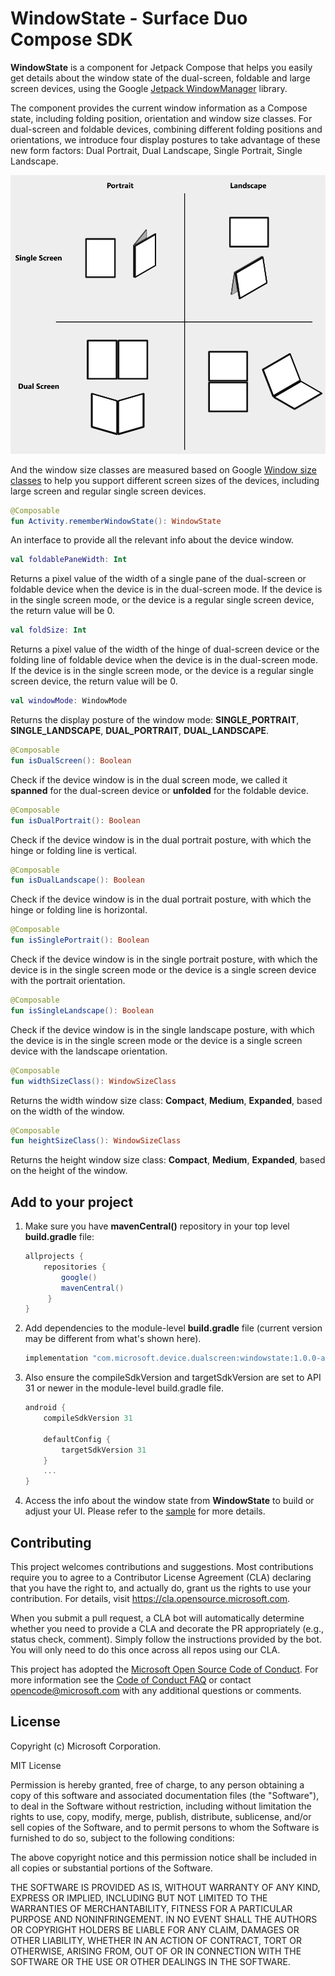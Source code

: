 # WindowState - Surface Duo Compose SDK

**WindowState** is a component for Jetpack Compose that helps you easily get details about the window state of the dual-screen, foldable and large screen devices, using the Google [Jetpack WindowManager](https://developer.android.com/jetpack/androidx/releases/window) library.

The component provides the current window information as a Compose state, including folding position, orientation and window size classes. For dual-screen and foldable devices, combining different folding positions and orientations, we introduce four display postures to take advantage of these new form factors: Dual Portrait, Dual Landscape, Single Portrait, Single Landscape.

![postures](screenshots/postures-overview.png)

And the window size classes are measured based on Google [Window size classes](https://developer.android.com/guide/topics/large-screens/support-different-screen-sizes#window_size_classes) to help you support different screen sizes of the devices, including large screen and regular single screen devices.

```kotlin
@Composable
fun Activity.rememberWindowState(): WindowState
```
An interface to provide all the relevant info about the device window.

```kotlin
val foldablePaneWidth: Int
```
Returns a pixel value of the width of a single pane of the dual-screen or foldable device when the device is in the dual-screen mode. If the device is in the single screen mode, or the device is a regular single screen device, the return value will be 0.

```kotlin
val foldSize: Int
```
Returns a pixel value of the width of the hinge of dual-screen device or the folding line of foldable device when the device is in the dual-screen mode. If the device is in the single screen mode, or the device is a regular single screen device, the return value will be 0.

```kotlin
val windowMode: WindowMode
```
Returns the display posture of the window mode: **SINGLE_PORTRAIT**, **SINGLE_LANDSCAPE**, **DUAL_PORTRAIT**, **DUAL_LANDSCAPE**.

```kotlin
@Composable
fun isDualScreen(): Boolean
```
Check if the device window is in the dual screen mode, we called it **spanned** for the dual-screen device or **unfolded** for the foldable device.

```kotlin
@Composable
fun isDualPortrait(): Boolean
```
Check if the device window is in the dual portrait posture, with which the hinge or folding line is vertical.

```kotlin
@Composable
fun isDualLandscape(): Boolean
```
Check if the device window is in the dual portrait posture, with which the hinge or folding line is horizontal.

```kotlin
@Composable
fun isSinglePortrait(): Boolean
```
Check if the device window is in the single portrait posture, with which the device is in the single screen mode or the device is a single screen device with the portrait orientation.

```kotlin
@Composable
fun isSingleLandscape(): Boolean
```
Check if the device window is in the single landscape posture, with which the device is in the single screen mode or the device is a single screen device with the landscape orientation.

```kotlin
@Composable
fun widthSizeClass(): WindowSizeClass
```
Returns the width window size class: **Compact**, **Medium**, **Expanded**, based on the width of the window.

```kotlin
@Composable
fun heightSizeClass(): WindowSizeClass
```
Returns the height window size class: **Compact**, **Medium**, **Expanded**, based on the height of the window.

## Add to your project

1. Make sure you have **mavenCentral()** repository in your top level **build.gradle** file:

    ```gradle
    allprojects {
        repositories {
            google()
            mavenCentral()
         }
    }
    ```

2. Add dependencies to the module-level **build.gradle** file (current version may be different from what's shown here).

    ```gradle
    implementation "com.microsoft.device.dualscreen:windowstate:1.0.0-alpha1"
    ```

3. Also ensure the compileSdkVersion and targetSdkVersion are set to API 31 or newer in the module-level build.gradle file.

    ```gradle
    android { 
        compileSdkVersion 31
        
        defaultConfig { 
            targetSdkVersion 31
        } 
        ... 
    }
    ```

4. Access the info about the window state from **WindowState** to build or adjust your UI. Please refer to the [sample](https://github.com/microsoft/surface-duo-compose-sdk/tree/main/WindowState/sample) for more details.

## Contributing

This project welcomes contributions and suggestions.  Most contributions require you to agree to a
Contributor License Agreement (CLA) declaring that you have the right to, and actually do, grant us
the rights to use your contribution. For details, visit https://cla.opensource.microsoft.com.

When you submit a pull request, a CLA bot will automatically determine whether you need to provide
a CLA and decorate the PR appropriately (e.g., status check, comment). Simply follow the instructions
provided by the bot. You will only need to do this once across all repos using our CLA.

This project has adopted the [Microsoft Open Source Code of Conduct](https://opensource.microsoft.com/codeofconduct/).
For more information see the [Code of Conduct FAQ](https://opensource.microsoft.com/codeofconduct/faq/) or
contact [opencode@microsoft.com](mailto:opencode@microsoft.com) with any additional questions or comments.

## License

Copyright (c) Microsoft Corporation.

MIT License

Permission is hereby granted, free of charge, to any person obtaining a copy of this software and associated documentation files (the "Software"), to deal in the Software without restriction, including without limitation the rights to use, copy, modify, merge, publish, distribute, sublicense, and/or sell copies of the Software, and to permit persons to whom the Software is furnished to do so, subject to the following conditions:

The above copyright notice and this permission notice shall be included in all copies or substantial portions of the Software.

THE SOFTWARE IS PROVIDED AS IS, WITHOUT WARRANTY OF ANY KIND, EXPRESS OR IMPLIED, INCLUDING BUT NOT LIMITED TO THE WARRANTIES OF MERCHANTABILITY, FITNESS FOR A PARTICULAR PURPOSE AND NONINFRINGEMENT. IN NO EVENT SHALL THE AUTHORS OR COPYRIGHT HOLDERS BE LIABLE FOR ANY CLAIM, DAMAGES OR OTHER LIABILITY, WHETHER IN AN ACTION OF CONTRACT, TORT OR OTHERWISE, ARISING FROM, OUT OF OR IN CONNECTION WITH THE SOFTWARE OR THE USE OR OTHER DEALINGS IN THE SOFTWARE.
